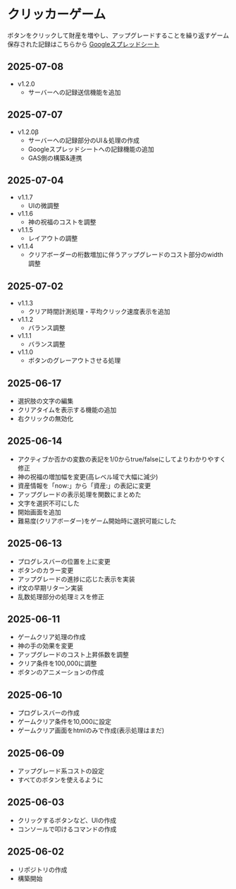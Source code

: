 # クリッカーゲーム
ボタンをクリックして財産を増やし、アップグレードすることを繰り返すゲーム
保存された記録はこちらから
[Googleスプレッドシート](https://docs.google.com/spreadsheets/d/1P9rJ0hNjFPZ7cqtDXymo_BhU8f-ms1tRS71UPgFbFgs/edit?usp=sharing)


## 2025-07-08
- v1.2.0
    - サーバーへの記録送信機能を追加
## 2025-07-07
- v1.2.0β
    - サーバーへの記録部分のUI＆処理の作成
    - Googleスプレッドシートへの記録機能の追加
    - GAS側の構築&連携
## 2025-07-04
- v1.1.7
    - UIの微調整
- v1.1.6
    - 神の祝福のコストを調整
- v1.1.5
    - レイアウトの調整
- v1.1.4
    - クリアボーダーの桁数増加に伴うアップグレードのコスト部分のwidth調整
## 2025-07-02
- v1.1.3
    - クリア時間計測処理・平均クリック速度表示を追加
- v1.1.2
    - バランス調整
- v1.1.1
    - バランス調整
- v1.1.0
    - ボタンのグレーアウトさせる処理
## 2025-06-17
- 選択肢の文字の編集
- クリアタイムを表示する機能の追加
- 右クリックの無効化
## 2025-06-14
- アクティブか否かの変数の表記を1/0からtrue/falseにしてよりわかりやすく修正
- 神の祝福の増加幅を変更(高レベル域で大幅に減少)
- 資産情報を「now:」から「資産:」の表記に変更
- アップグレードの表示処理を関数にまとめた
- 文字を選択不可にした
- 開始画面を追加
- 難易度(クリアボーダー)をゲーム開始時に選択可能にした
## 2025-06-13
- プログレスバーの位置を上に変更
- ボタンのカラー変更
- アップグレードの進捗に応じた表示を実装
- if文の早期リターン実装
- 乱数処理部分の処理ミスを修正
## 2025-06-11
- ゲームクリア処理の作成
- 神の手の効果を変更
- アップグレードのコスト上昇係数を調整
- クリア条件を100,000に調整
- ボタンのアニメーションの作成
## 2025-06-10
- プログレスバーの作成
- ゲームクリア条件を10,000に設定
- ゲームクリア画面をhtmlのみで作成(表示処理はまだ)
## 2025-06-09
- アップグレード系コストの設定
- すべてのボタンを使えるように
## 2025-06-03
- クリックするボタンなど、UIの作成
- コンソールで叩けるコマンドの作成
## 2025-06-02
- リポジトリの作成
- 構築開始